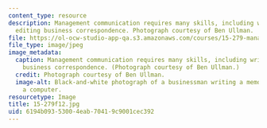 ```yaml
---
content_type: resource
description: Management communication requires many skills, including writing and
  editing business correspondence. Photograph courtesy of Ben Ullman.
file: https://ol-ocw-studio-app-qa.s3.amazonaws.com/courses/15-279-management-communication-for-undergraduates-fall-2012/6194b09353004eab70419c9001cec392_15-279f12.jpg
file_type: image/jpeg
image_metadata:
  caption: Management communication requires many skills, including writing and editing
    business correspondence. (Photograph courtesy of Ben Ullman.)
  credit: Photograph courtesy of Ben Ullman.
  image-alt: Black-and-white photograph of a businessman writing a memo in front of
    a computer.
resourcetype: Image
title: 15-279f12.jpg
uid: 6194b093-5300-4eab-7041-9c9001cec392
---
```

